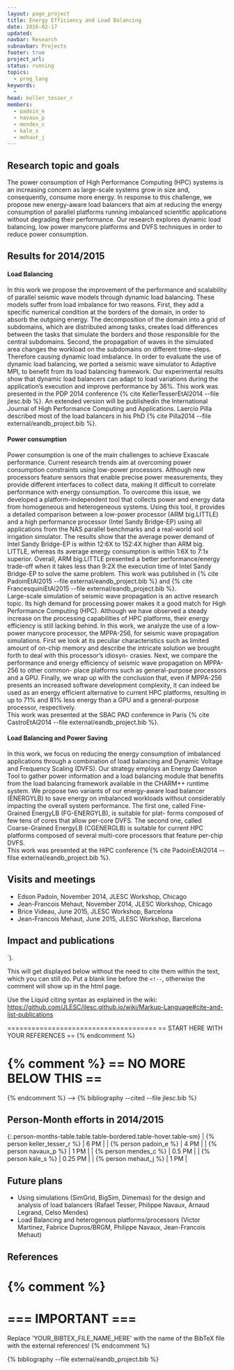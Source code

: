 ```yaml
---
layout: page_project
title: Energy Efficiency and Load Balancing
date: 2016-02-17
updated:
navbar: Research
subnavbar: Projects
footer: true
project_url:
status: running
topics:
  - prog_lang
keywords:
  -
head: keller_tesser_r
members:
  - padoin_e
  - navaux_p
  - mendes_c
  - kale_s
  - mehaut_j
---
```


## Research topic and goals

The power consumption of High Performance Computing (HPC) systems is an increasing concern
as large-scale systems grow in size and, consequently, consume more energy. 
In response to this challenge, we propose new energy-aware load balancers that aim at reducing the 
energy consumption of parallel platforms running imbalanced scientific applications without degrading 
their performance. 
Our research explores dynamic load balancing, low power manycore platforms and DVFS techniques in 
order to reduce power consumption.

## Results for 2014/2015

#### Load Balancing  
In this work we propose the improvement of the performance and scalability of parallel seismic
wave models through dynamic load balancing. 
These models suffer from load imbalance for two reasons. 
First, they add a specific numerical condition at the borders of the domain, in order to
absorb the outgoing energy. 
The decomposition of the domain into a grid of subdomains, which are distributed among tasks, creates 
load differences between the tasks that simulate the borders and those responsible for the central subdomains. 
Second, the propagation of waves in the simulated area changes the workload on the subdomains on different time-steps. 
Therefore causing dynamic load imbalance. 
In order to evaluate the use of dynamic load balancing, we ported a seismic wave simulator to Adaptive MPI, 
to benefit from its load balancing framework. Our experimental results
show that dynamic load balancers can adapt to load variations during the application’s execution
and improve performance by 36%.
This work was presented in the PDP 2014 conference {% cite KellerTesserEtAl2014 --file jlesc.bib %}. 
An extended version will be publishedin the International Journal of High Performance Computing and Applications.
Laercio Pilla described most of the load balancers in his PhD {% cite Pilla2014 --file external/eandb_project.bib %}.

#### Power consumption  
Power consumption is one of the main challenges to achieve Exascale performance. 
Current research trends aim at overcoming power consumption constraints using low-power processors.
Although new processors feature sensors that enable precise power measurements, they provide
different interfaces to collect data, making it difficult to correlate performance with energy consumption.
To overcome this issue, we developed a platform-independent tool that collects power
and energy data from homogeneous and heterogeneous systems. 
Using this tool, it provides a detailed comparison between a low-power processor (ARM big.LITTLE) and a high performance
processor (Intel Sandy Bridge-EP) using all applications from the NAS parallel benchmarks and
a real-world soil irrigation simulator. 
The results show that the average power demand of Intel Sandy Bridge-EP is within 12:6X to 152:4X higher than ARM big.
LITTLE, whereas its average energy consumption is within 1:6X to 7:1x superior. 
Overall, ARM big.LITTLE presented a better performance/energy trade-off when it takes less than 9:2X the execution 
time of Intel Sandy Bridge-EP to solve the same problem.
This work was published in {% cite PadoinEtAl2015 --file external/eandb_project.bib %} and {% cite FrancesquiniEtAl2015 --file external/eandb_project.bib %}.  
Large-scale simulation of seismic wave propagation is an active research topic. 
Its high demand for processing power makes it a good match for High Performance Computing (HPC). 
Although we have observed a steady increase on the processing capabilities of HPC platforms, their energy
efficiency is still lacking behind. 
In this work, we analyze the use of a low-power manycore processor, the MPPA-256, for seismic wave propagation simulations. 
First we look at its peculiar characteristics such as limited amount of on-chip memory and describe the intricate solution we
brought forth to deal with this processor’s idiosyn- crasies.
Next, we compare the performance and energy efficiency of seismic wave propagation on MPPA-256 to other common- place 
platforms such as general-purpose processors and a GPU. 
Finally, we wrap up with the conclusion that, even if MPPA-256 presents an increased software development complexity, 
it can indeed be used as an energy efficient alternative to current HPC platforms, resulting in up to 71% and 81% less energy
than a GPU and a general-purpose processor, respectively.  
This work was presented at the SBAC PAD conference in Paris {% cite CastroEtAl2014 --file external/eandb_project.bib %}.

#### Load Balancing and Power Saving  
In this work, we focus on reducing the energy consumption of imbalanced applications through a
combination of load balancing and Dynamic Voltage and Frequency Scaling (DVFS). 
Our strategy employs an Energy Daemon Tool to gather power information and a load balancing module
that benefits from the load balancing framework available in the CHARM++ runtime system. 
We propose two variants of our energy-aware load balancer (ENERGYLB) to save energy on imbalanced
workloads without considerably impacting the overall system performance. 
The first one, called Fine- Grained EnergyLB (FG-ENERGYLB), is suitable for plat- forms composed of few
tens of cores that allow per-core DVFS. 
The second one, called Coarse-Grained EnergyLB (CGENERGLB) is suitable for current HPC platforms composed of several 
multi-core processors that feature per-chip DVFS.  
This work was presented at the HiPC conference {% cite PadoinEtAl2014 --filse external/eandb_project.bib %}.

## Visits and meetings

* Edson Padoin, November 2014, JLESC Workshop, Chicago
* Jean-Francois Mehaut, November Z014, JLESC Workshop, Chicago
* Brice Videau, June 2015, JLESC Workshop, Barcelona
* Jean-Francois Mehaut, June 2015, JLESC Workshop, Barcelona

## Impact and publications

<!--
{% comment %}
=============================
== CITING OWN PUBLICATIONS ==
=============================

To list your own publications produced within this project below this comment but still inside the
HTML comment (`<!-- ... -->`).
This will get displayed below without the need to cite them within the text, which you can still do.
Put a blank line before the `<!--`, otherwise the comment will show up in the html page.

Use the Liquid citing syntax as explained in the wiki:
https://github.com/JLESC/jlesc.github.io/wiki/Markup-Language#cite-and-list-publications

=====================================
== START HERE WITH YOUR REFERENCES ==
{% endcomment %}



{% comment %}
== NO MORE BELOW THIS ==
========================
{% endcomment %}
-->
{% bibliography --cited --file jlesc.bib %}


## Person-Month efforts in 2014/2015

{:.person-months-table.table.table-bordered.table-hover.table-sm}
| {% person keller_tesser_r %}    | 6 PM |
| {% person padoin_e %} | 4 PM |
| {% person navaux_p %}   | 1 PM   |
| {% person mendes_c %} | 0.5 PM |
| {% person kale_s %}   | 0.25 PM   |
| {% person mehaut_j %}   | 1 PM   |


## Future plans

* Using simulations (SimGrid, BigSim, Dimemas) for the design and analysis of load balancers
    (Rafael Tesser, Philippe Navaux, Arnaud Legrand, Celso Mendes)
* Load Balancing and heterogenous platforms/processors (Victor Martinez, Fabrice Dupros/BRGM,
    Philippe Navaux, Jean-Francois Mehaut)

## References

{% comment %}
=================
=== IMPORTANT ===
=================

Replace 'YOUR_BIBTEX_FILE_NAME_HERE' with the name of the BibTeX file with the external references!
{% endcomment %}

{% bibliography --file external/eandb_project.bib %}
